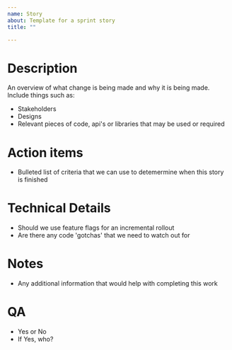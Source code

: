 ```yaml
---
name: Story
about: Template for a sprint story
title: ""

---
```


# Description

An overview of what change is being made and why it is being made. Include things such as:
- Stakeholders
- Designs
- Relevant pieces of code, api's or libraries that may be used or required


# Action items

- Bulleted list of criteria that we can use to detemermine when this story is finished 


# Technical Details

- Should we use feature flags for an incremental rollout
- Are there any code 'gotchas' that we need to watch out for


# Notes

- Any additional information that would help with completing this work


# QA

- Yes or No
- If Yes, who?



